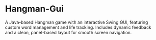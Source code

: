 # Hangman-Gui
A Java-based Hangman game with an interactive Swing GUI, featuring custom word management and life tracking. Includes dynamic feedback and a clean, panel-based layout for smooth screen navigation.
